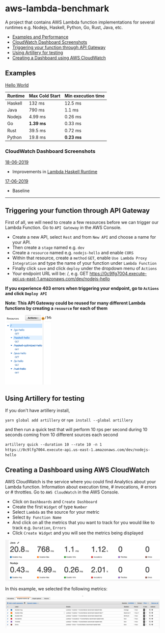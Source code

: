 # aws-lambda-benchmark
A project that contains AWS Lambda function implementations for several runtimes e.g. Nodejs, Haskell, Python, Go, Rust, Java, etc.

- [Examples and Performance](#examples)
- [CloudWatch Dashboard Screenshots](#cloudwatch-dashboard-screenshots)
- [Triggering your function through API Gateway](#Triggering-your-function-through-API-Gateway)
- [Using Artillery for testing](#Using-Artillery-for-testing)
- [Creating a Dashboard using AWS CloudWatch](#Creating-a-Dashboard-using-AWS-CloudWatch)

## Examples
[Hello World](examples/hello-world/setup.md)

|Runtime|Max Cold Start|Min execution time|
|--------|----------|------------------|
|Haskell|132 ms|12.5 ms|
|Java|790 ms|1.1 ms|
|Nodejs|4.99 ms| 0.26 ms|
|Go|**1.39 ms**|0.33 ms|
|Rust|39.5 ms|0.72 ms|
|Python|19.8 ms|**0.23 ms**|

### CloudWatch Dashboard Screenshots
[18-06-2019](assets/)
- Improvements in [Lambda Haskell Runtime](https://github.com/theam/aws-lambda-haskell-runtime/pull/29)  

[17-06-2019](assets/performance/hello-world/hello-world-17-06-19.png)
- Baseline

---

## Triggering your function through API Gateway

First of all, we will need to create a few resources before we can trigger our Lambda Function. Go to `API Gateway` in the AWS Console.

- Create a new API, select `Rest` and from `New API` and choose a name for your API.
- Then create a `stage` named e.g. `dev`
- Create a `resource` named e.g. `nodejs-hello` and enable `CORS`
- Within that resource, create a `method` `GET`, enable `Use Lambda Proxy Integration` and type the name of your function under `Lambda Function`
- Finally click `save` and click `deploy` under the dropdown menu of `Actions`
- Your endpoint URL will be: <Method> <stage-invoke-url>/<resource-name>, e.g. GET https://0c9lfg7004.execute-api.us-east-1.amazonaws.com/dev/nodejs-hello

**If you experience 403 errors when triggering your endpoint, go to `Actions` and click `Deploy API`**

**Note: This API Gateway could be reused for many different Lambda functions by creating a `resource` for each of them**

<img src="./assets/apigateway/apigateway-resources.png" width="150">


## Using Artillery for testing

If you don't have artillery install,

`yarn global add artillery`
or
`npm install --global artillery`

and then run a quick test that will perform 10 rps per second during 10 seconds coming from 10 different sources each second

`artillery quick --duration 10 --rate 10 -n 1 https://0c9lfg7004.execute-api.us-east-1.amazonaws.com/dev/nodejs-hello`

## Creating a Dashboard using AWS CloudWatch
AWS CloudWatch is the service where you could find Analytics about your Lambda function. Information about execution time, # invocations, # errors or # throttles. Go to `AWS CloudWatch` in the AWS Console.

- Click on `Dashboards` and `Create Dashboard`
- Create the first `Widget` of type `Number`
- Select `Lambda` as the source for your metric
- Select `By Function Name`
- And click on all the metrics that you want to track for you would like to track e.g. `Duration`, `Errors`
- Click `Create Widget` and you will see the metrics being displayed

![](assets/cloudwatch/cloudwatch-lambda-metrics.png)

In this example, we selected the following metrics:

![](assets/cloudwatch/cloudwatch-lambda-metrics-selection.png)


